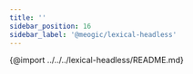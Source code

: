 ```yaml
---
title: ''
sidebar_position: 16
sidebar_label: '@meogic/lexical-headless'
---
```


{@import ../../../lexical-headless/README.md}
